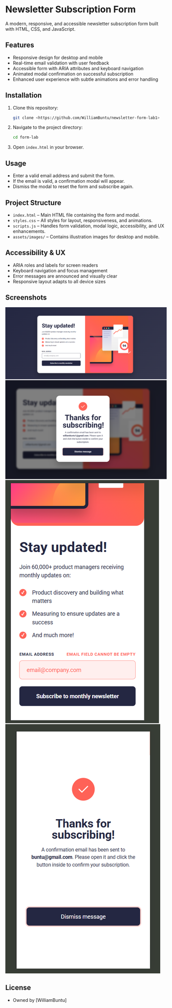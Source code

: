 # Newsletter Subscription Form

A modern, responsive, and accessible newsletter subscription form built with HTML, CSS, and JavaScript.

## Features

- Responsive design for desktop and mobile
- Real-time email validation with user feedback
- Accessible form with ARIA attributes and keyboard navigation
- Animated modal confirmation on successful subscription
- Enhanced user experience with subtle animations and error handling

## Installation

1. Clone this repository:
   ```bash
   git clone <https://github.com/WilliamBuntu/newsletter-form-lab1>
   ```
2. Navigate to the project directory:
   ```bash
   cd form-lab
   ```
3. Open `index.html` in your browser.

## Usage

- Enter a valid email address and submit the form.
- If the email is valid, a confirmation modal will appear.
- Dismiss the modal to reset the form and subscribe again.

## Project Structure

- `index.html` – Main HTML file containing the form and modal.
- `styles.css` – All styles for layout, responsiveness, and animations.
- `scripts.js` – Handles form validation, modal logic, accessibility, and UX enhancements.
- `assets/images/` – Contains illustration images for desktop and mobile.

## Accessibility & UX

- ARIA roles and labels for screen readers
- Keyboard navigation and focus management
- Error messages are announced and visually clear
- Responsive layout adapts to all device sizes

## Screenshots

![img.png](img.png)
![alt text](image.png)
![alt text](image-1.png)
![alt text](image-2.png)
## License
 - Owned by [WilliamBuntu]


